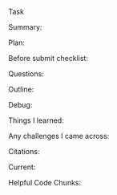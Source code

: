Task



Summary: 




Plan: 




Before submit checklist: 



Questions: 



Outline: 



Debug: 



Things I learned: 




Any challenges I came across: 

Citations:




Current:


Helpful Code Chunks: 




